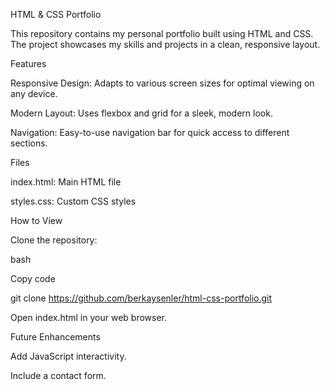 HTML & CSS Portfolio

This repository contains my personal portfolio built using HTML and CSS. The project showcases my skills and projects in a clean, responsive layout.

Features

Responsive Design: Adapts to various screen sizes for optimal viewing on any device.

Modern Layout: Uses flexbox and grid for a sleek, modern look.

Navigation: Easy-to-use navigation bar for quick access to different sections.

Files

index.html: Main HTML file

styles.css: Custom CSS styles

How to View

Clone the repository:

bash

Copy code

git clone https://github.com/berkaysenler/html-css-portfolio.git

Open index.html in your web browser.

Future Enhancements

Add JavaScript interactivity.

Include a contact form.
